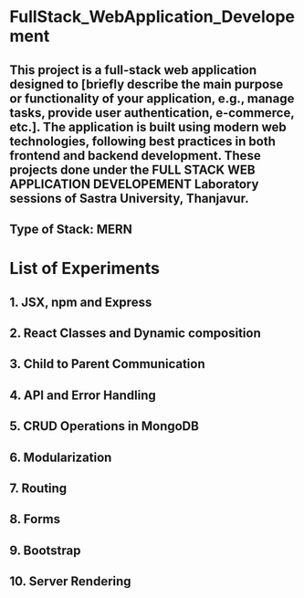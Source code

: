 # FullStack_WebApplication_Developement


## This project is a full-stack web application designed to [briefly describe the main purpose or functionality of your application, e.g., manage tasks, provide user authentication, e-commerce, etc.]. The application is built using modern web technologies, following best practices in both frontend and backend development.  These projects done under the FULL STACK WEB APPLICATION DEVELOPEMENT Laboratory sessions of Sastra University, Thanjavur.


## Type of Stack: MERN


# List of Experiments
## 1. JSX, npm and Express
## 2. React Classes and Dynamic composition
## 3. Child to Parent Communication
## 4. API and Error Handling
## 5. CRUD Operations in MongoDB
## 6. Modularization
## 7. Routing
## 8. Forms
## 9. Bootstrap
## 10. Server Rendering

